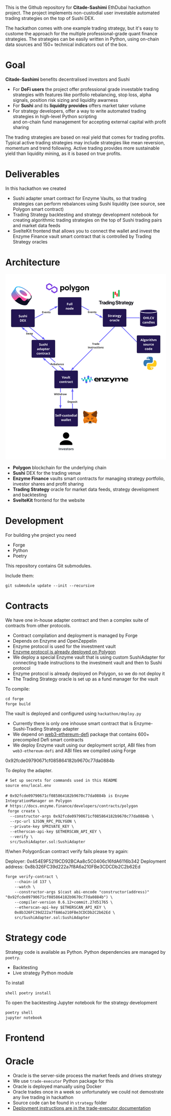 
This is the Github repository for **Citade-Sashimi** EthDubai hackathon project.
The project implements non-custodial user investable automated trading strategies on the top of Sushi DEX.

The hackathon comes with one example trading strategy, but it's easy to custome the approach for the multiple professional-grade quant finance strategies. The strategies can be easily written in Python, using on-chain data sources and 150+ technical indicators out of the box. 

# Goal

**Citade-Sashimi** benefits decentralised investors and Sushi

- For **DeFi users** the project offer professional grade investable trading strategies with features like portfolio rebalancing, stop loss,
  alpha signals, position risk sizing and liquidity awarness
- For **Sushi** and its **liquidity provides** offers market taker volume 
- For strategy developers, offer a way to write automated trading strategies in high-level Python scripting  
  and on-chain fund management for accepting external capital with profit sharing 

The trading strategies are based on real yield that comes for trading profits.
Typical active trading strategies may include strategies like mean reversion, momentum and trend following. 
Active trading provides more sustainable yield than liquidity mining, as it is based on true profits. 

# Deliverables

In this hackathon we created

- Sushi adapter smart contract for Enzyme Vaults, so that trading strategies can perform rebalances using Sushi liquidity (see source, see Polygon smart contract)
- Trading Strategy backtesting and strategy development notebook for creating algorithmic trading strategies on the top of Sushi trading pairs and market data feeds
- SvelteKit frontend that allows you to connect the wallet and invest the Enzyme Finance vault smart contract that is controlled by Trading Strategy oracles

# Architecture

![Architecture overview](./architecture.png)

- **Polygon** blockchain for the underlying chain 
- **Sushi** DEX for the trading venue
- **Enzyme Finance** vaults smart contracts for managing strategy portfolio, investor shares and profit sharing
- **Trading Strategy** oracle for market data feeds, strategy development and backtesting
- **SvelteKit** frontend for the website

# Development

For building yhe project you need

- Forge
- Python
- Poetry

This repository contains Git submodules.

Include them:

```shell
git submodule update --init --recursive     
```

# Contracts

We have one in-house adapter contract and then a complex suite of contracts from other protocols.

- Contract compilation and deployment is managed by Forge
- Depends on Enzyme and OpenZeppelin
- Enzyme protocol is used for the investment vault
- [Enzyme protocol is already deployed on Polygon](https://docs.enzyme.finance/developers/contracts/polygon)
- We deploy a special Enzyme vault that is using custom SushiAdapter for connecting
  trade instructions to the investment vault and then to Sushi protocol
- Enzyme protocol is already deployed on Polygon, so we do not deploy it
- The Trading Strategy oracle is set up as a fund manager for the vault

To compile:

```shell
cd forge 
forge build              
```

The vault is deployed and configured using `hackathon/deploy.py`

- Currently there is only one inhouse smart contract that is Enzyme-Sushi-Trading Strategy adapter
- We depend on [web3-ethereum-defi](https://github.com/tradingstrategy-ai/web3-ethereum-defi) package that contains 600+ precompiled Defi smart contracts
- We deploy Enzyme vault using our deployment script, ABI files from `web3-ethereum-defi`
  and ABI files we compiled using Forge

0x92fcde09790671cf085864182b9670c77da0884b

To deploy the adapter.

```shell
# Set up secrets for commands used in this README
source env/local.env  

# 0x92fcde09790671cf085864182b9670c77da0884b is Enzyme IntegrationManager on Polygon
# https://docs.enzyme.finance/developers/contracts/polygon
 forge create \
  --constructor-args 0x92fcde09790671cf085864182b9670c77da0884b \
  --rpc-url $JSON_RPC_POLYGON \
  --private-key $PRIVATE_KEY \
  --etherscan-api-key $ETHERSCAN_API_KEY \
  --verify \
  src/SushiAdapter.sol:SushiAdapter
```

If/when PolygonScan contract verify fails please try again:

Deployer: 0x454E9F5219CD92BCAa8c5C0406c16fdA6116b342
Deployment address: 0x8b326FC39d222a7f8A6a210FBe3CDCDb2C2b62Ed

```shell
forge verify-contract \
    --chain-id 137 \
    --watch \
    --constructor-args $(cast abi-encode "constructor(address)" "0x92fcde09790671cf085864182b9670c77da0884b") \
    --compiler-version 0.6.12+commit.27d51765 \
    --etherscan-api-key $ETHERSCAN_API_KEY \
    0x8b326FC39d222a7f8A6a210FBe3CDCDb2C2b62Ed \
    src/SushiAdapter.sol:SushiAdapter     
```

# Strategy code

Strategy code is available as Python. Python dependencies are managed by `poetry`.

- Backtesting 
- Live strategy Python module

To install

``shell
poetry install
``

To open the backtesting Jupyter notebook for the strategy development

```shell
poetry shell
jupyter notebook
```

# Frontend

# Oracle

- Oracle is the server-side process the market feeds and drives strategy
- We use `trade-executor` Python package for this 
- Oracle is deployed manually using Docker
- Oracle trades once in a week so unfortunately we could not demostrate any live trading in hackathon
- Source code can be found in `strategy` folder
- [Deployment instructions are in the trade-executor documentation](https://tradingstrategy.ai/docs/running/strategy-deployment.html)
